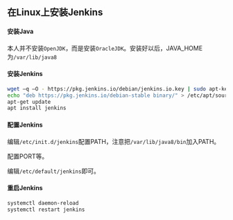 ## 在Linux上安装Jenkins

#### 安装Java

本人并不安装`OpenJDK`，而是安装`OracleJDK`。安装好以后，JAVA_HOME为`/var/lib/java8`

#### 安装Jenkins

```bash
wget –q –O - https://pkg.jenkins.io/debian/jenkins.io.key | sudo apt-key add –
echo "deb https://pkg.jenkins.io/debian-stable binary/" > /etc/apt/sources.list.d/jenkins.list
apt-get update
apt install jenkins
```

#### 配置Jenkins

编辑`/etc/init.d/jenkins`配置PATH，注意把`/var/lib/java8/bin`加入PATH。

配置PORT等。

编辑`/etc/default/jenkins`即可。

#### 重启Jenkins

```bash
systemctl daemon-reload
systemctl restart jenkins
```
